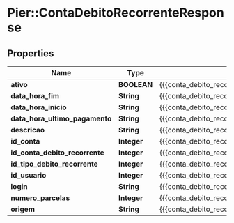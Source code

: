 # Pier::ContaDebitoRecorrenteResponse

## Properties
Name | Type | Description | Notes
------------ | ------------- | ------------- | -------------
**ativo** | **BOOLEAN** | {{{conta_debito_recorrente_response_ativo_value}}} | [optional] 
**data_hora_fim** | **String** | {{{conta_debito_recorrente_response_data_hora_fim_value}}} | [optional] 
**data_hora_inicio** | **String** | {{{conta_debito_recorrente_response_data_hora_inicio_value}}} | [optional] 
**data_hora_ultimo_pagamento** | **String** | {{{conta_debito_recorrente_response_data_hora_ultimo_pagamento_value}}} | [optional] 
**descricao** | **String** | {{{conta_debito_recorrente_response_descricao_value}}} | [optional] 
**id_conta** | **Integer** | {{{conta_debito_recorrente_response_id_conta_value}}} | [optional] 
**id_conta_debito_recorrente** | **Integer** | {{{conta_debito_recorrente_response_id_conta_debito_recorrente_value}}} | [optional] 
**id_tipo_debito_recorrente** | **Integer** | {{{conta_debito_recorrente_response_id_tipo_debito_recorrente_value}}} | [optional] 
**id_usuario** | **Integer** | {{{conta_debito_recorrente_response_id_usuario_value}}} | [optional] 
**login** | **String** | {{{conta_debito_recorrente_response_id_login_value}}} | [optional] 
**numero_parcelas** | **Integer** | {{{conta_debito_recorrente_response_num_parcelas_value}}} | [optional] 
**origem** | **String** | {{{conta_debito_recorrente_response_origem_value}}} | [optional] 


